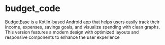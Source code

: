 # budget_code
BudgetEase is a Kotlin-based Android app that helps users easily track their income, expenses, savings goals, and visualize spending with clean graphs. This version features a modern design with optimized layouts and responsive components to enhance the user experience
